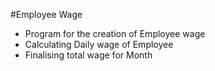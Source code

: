 #Employee Wage
* Program for the creation of Employee wage
* Calculating Daily wage of Employee
* Finalising total wage for Month